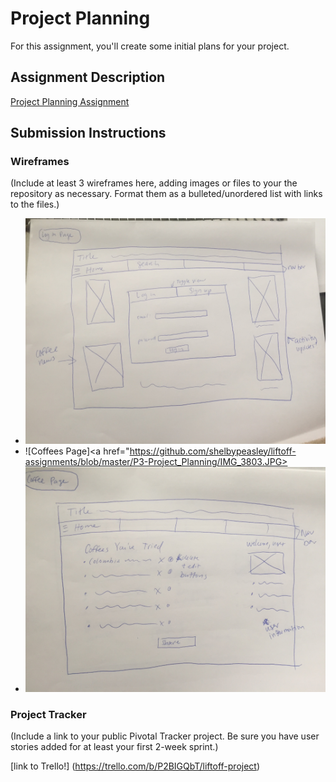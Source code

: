 # Project Planning
For this assignment, you'll create some initial plans for your project.

## Assignment Description
[Project Planning Assignment](https://education.launchcode.org/liftoff/assignments/planning/)

## Submission Instructions

### Wireframes

(Include at least 3 wireframes here, adding images or files to your the repository as necessary. Format them as a bulleted/unordered list with links to the files.)

* ![Log in Page](IMG_3802.JPG)
* ![Coffees Page]<a href="https://github.com/shelbypeasley/liftoff-assignments/blob/master/P3-Project_Planning/IMG_3803.JPG>
* ![Specific Coffee Details Page](https://github.com/shelbypeasley/liftoff-assignments/blob/master/P3-Project_Planning/IMG_3803.JPG)

### Project Tracker

(Include a link to your public Pivotal Tracker project. Be sure you have user stories added for at least your first 2-week sprint.)

[link to Trello!] (https://trello.com/b/P2BIGQbT/liftoff-project)